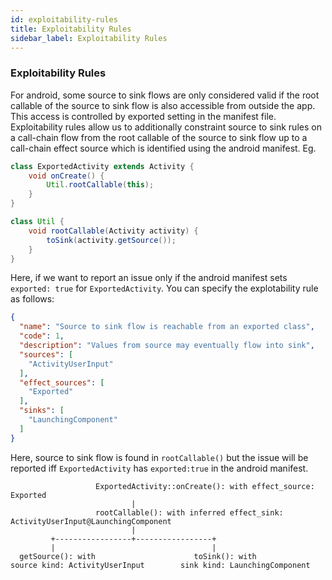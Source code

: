 ```yaml
---
id: exploitability-rules
title: Exploitability Rules
sidebar_label: Exploitability Rules
---
```

### Exploitability Rules

For android, some source to sink flows are only considered valid if the root callable of the source to sink flow is also accessible from outside the app.
This access is controlled by exported setting in the manifest file.
Exploitability rules allow us to additionally constraint source to sink rules on a call-chain flow from the root callable of the source to sink flow up to a call-chain effect source which is identified using the android manifest.
Eg.
```java
class ExportedActivity extends Activity {
    void onCreate() {
        Util.rootCallable(this);
    }
}

class Util {
    void rootCallable(Activity activity) {
        toSink(activity.getSource());
    }
}
```

Here, if we want to report an issue only if the android manifest sets `exported: true` for `ExportedActivity`. You can specify the explotability rule as follows:
```json
{
  "name": "Source to sink flow is reachable from an exported class",
  "code": 1,
  "description": "Values from source may eventually flow into sink",
  "sources": [
    "ActivityUserInput"
  ],
  "effect_sources": [
    "Exported"
  ],
  "sinks": [
    "LaunchingComponent"
  ]
}
```

Here, source to sink flow is found in `rootCallable()` but the issue will be reported iff `ExportedActivity` has `exported:true` in the android manifest.
```
                   ExportedActivity::onCreate(): with effect_source: Exported
                           |
                   rootCallable(): with inferred effect_sink: ActivityUserInput@LaunchingComponent
                           |
         +-----------------+-----------------+
         |                                   |
  getSource(): with                      toSink(): with
source kind: ActivityUserInput        sink kind: LaunchingComponent
```
